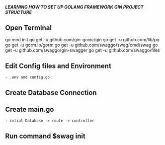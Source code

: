 ##### LEARNING HOW TO SET UP GOLANG FRAMEWORK GIN PROJECT STRUCTURE #####


## Open Terminal
go mod init
go get -u github.com/gin-gonic/gin
go get -u github.com/lib/pq
go get -u gorm.io/gorm
go get -u github.com/swaggo/swag/cmd/swag
go get -u github.com/swaggo/gin-swagger
go get -u github.com/swaggo/files

## Edit Config files and Environment
    - .env and config.go

## Create Database Connection

## Create main.go
    - intial Database -> route -> controller

## Run command $swag init 